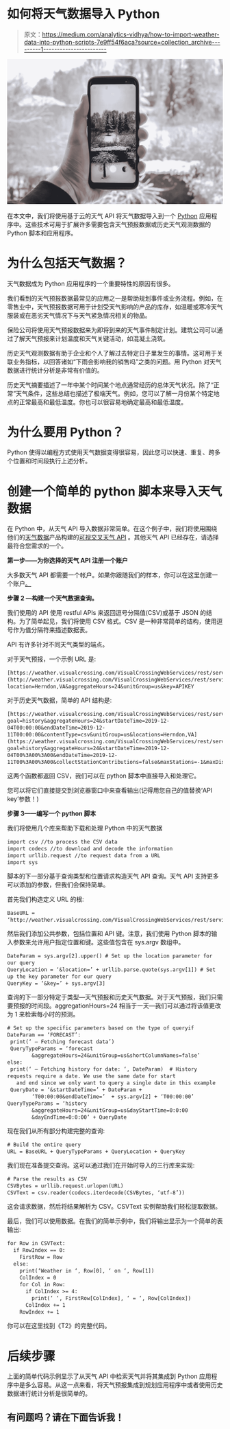 # 如何将天气数据导入 Python

> 原文：<https://medium.com/analytics-vidhya/how-to-import-weather-data-into-python-scripts-7e9ff54f6aca?source=collection_archive---------1----------------------->

![](img/841cde185625745e9f122dee27f45c32.png)

在本文中，我们将使用基于云的天气 API 将天气数据导入到一个 [Python](https://www.python.org/) 应用程序中。这些技术可用于扩展许多需要包含天气预报数据或历史天气观测数据的 Python 脚本和应用程序。

# 为什么包括天气数据？

天气数据成为 Python 应用程序的一个重要特性的原因有很多。

我们看到的天气预报数据最常见的应用之一是帮助规划事件或业务流程。例如，在零售业中，天气预报数据可用于计划受天气影响的产品的库存，如温暖或寒冷天气服装或在恶劣天气情况下与天气紧急情况相关的物品。

保险公司将使用天气预报数据来为即将到来的天气事件制定计划。建筑公司可以通过了解天气预报来计划温度和天气关键活动，如混凝土浇筑。

历史天气观测数据有助于企业和个人了解过去特定日子里发生的事情。这可用于关联业务指标，以回答诸如“下雨会影响我的销售吗”之类的问题。用 Python 对天气数据进行统计分析是非常有价值的。

历史天气摘要描述了一年中某个时间某个地点通常经历的总体天气状况。除了“正常”天气条件，这些总结也描述了极端天气。例如，您可以了解一月份某个特定地点的正常最高和最低温度。你也可以很容易地确定最高和最低温度。

# 为什么要用 Python？

Python 使得以编程方式使用天气数据变得很容易，因此您可以快速、重复、跨多个位置和时间段执行上述分析。

# 创建一个简单的 python 脚本来导入天气数据

在 Python 中，从天气 API 导入数据非常简单。在这个例子中，我们将使用围绕他们的[天气数据](https://www.visualcrossing.com/weather-data)产品构建的[可视交叉天气 API](https://www.visualcrossing.com/weather-api) 。其他天气 API 已经存在，请选择最符合您需求的一个。

**第一步——为你选择的天气 API 注册一个账户**

大多数天气 API 都需要一个帐户。如果你跟随我们的样本，你可以在这里创建一个账户[。](https://www.visualcrossing.com/weather-api)

**步骤 2 —构建一个天气数据查询。**

我们使用的 API 使用 restful APIs 来返回逗号分隔值(CSV)或基于 JSON 的结构。为了简单起见，我们将使用 CSV 格式。CSV 是一种非常简单的结构，使用逗号作为值分隔符来描述数据表。

API 有许多针对不同天气类型的端点。

对于天气预报，一个示例 URL 是:

```
[https://weather.visualcrossing.com/VisualCrossingWebServices/rest/services/weatherdata/](http://weather.visualcrossing.com/VisualCrossingWebServices/rest/services/weatherdata/)forecast?location=Herndon,VA&aggregateHours=24&unitGroup=us&key=APIKEY
```

对于历史天气数据，简单的 API 结构是:

```
[https://weather.visualcrossing.com/VisualCrossingWebServices/rest/services/weatherdata/history?goal=history&aggregateHours=24&startDateTime=2019-12-04T00:00:00&endDateTime=2019-12-11T00:00:00&contentType=csv&unitGroup=us&locations=Herndon,VA](https://weather.visualcrossing.com/VisualCrossingWebServices/rest/services/weatherdata/history?goal=history&aggregateHours=24&startDateTime=2019-12-04T00%3A00%3A00&endDateTime=2019-12-11T00%3A00%3A00&collectStationContributions=false&maxStations=-1&maxDistance=-1&includeNormals=false&shortColumnNames=false&sendAsDatasource=false&allowAsynch=false&contentType=csv&unitGroup=us&key=X2KW264AEYIX7DF30FB18RTBL&locations=Herndon%2CVA)&key=APIKEY
```

这两个函数都返回 CSV，我们可以在 python 脚本中直接导入和处理它。

您可以将它们直接提交到浏览器窗口中来查看输出(记得用您自己的值替换‘API key’参数！)

**步骤 3——编写一个 python 脚本**

我们将使用几个库来帮助下载和处理 Python 中的天气数据

```
import csv //to process the CSV data
import codecs //to download and decode the information
import urllib.request //to request data from a URL
import sys
```

脚本的下一部分基于查询类型和位置请求构造天气 API 查询。天气 API 支持更多可以添加的参数，但我们会保持简单。

首先我们构造定义 URL 的根:

```
BaseURL = ‘http://weather.visualcrossing.com/VisualCrossingWebServices/rest/services/weatherdata/'
```

然后我们添加公共参数，包括位置和 API 键。注意，我们使用 Python 脚本的输入参数来允许用户指定位置和键。这些值包含在 sys.argv 数组中。

```
DateParam = sys.argv[2].upper() # Set up the location parameter for our query
QueryLocation = ‘&location=’ + urllib.parse.quote(sys.argv[1]) # Set up the key parameter for our query
QueryKey = ‘&key=’ + sys.argv[3]
```

查询的下一部分特定于类型—天气预报和历史天气数据。对于天气预报，我们只需要预报的时间段。aggregationHours=24 相当于一天—我们可以通过将该值更改为 1 来检索每小时的预测。

```
# Set up the specific parameters based on the type of queryif DateParam == ‘FORECAST’: 
 print(‘ — Fetching forecast data’) 
 QueryTypeParams = ‘forecast
        &aggregateHours=24&unitGroup=us&shortColumnNames=false’
else: 
 print(‘ — Fetching history for date: ‘, DateParam)  # History requests require a date. We use the same date for start
   and end since we only want to query a single date in this example
 QueryDate = ‘&startDateTime=’ + DateParam +
        ‘T00:00:00&endDateTime=’  + sys.argv[2] + ‘T00:00:00’  QueryTypeParams = ‘history
        &aggregateHours=24&unitGroup=us&dayStartTime=0:0:00
        &dayEndTime=0:0:00’ + QueryDate
```

现在我们从所有部分构建完整的查询:

```
# Build the entire query
URL = BaseURL + QueryTypeParams + QueryLocation + QueryKey
```

我们现在准备提交查询。这可以通过我们在开始时导入的三行库来实现:

```
# Parse the results as CSV
CSVBytes = urllib.request.urlopen(URL)
CSVText = csv.reader(codecs.iterdecode(CSVBytes, ‘utf-8’))
```

这会请求数据，然后将结果解析为 CSV。CSVText 实例帮助我们轻松提取数据。

最后，我们可以使用数据。在我们的简单示例中，我们将输出显示为一个简单的表输出:

```
for Row in CSVText:
  if RowIndex == 0:
    FirstRow = Row
  else:
    print(‘Weather in ‘, Row[0], ‘ on ‘, Row[1])
    ColIndex = 0
    for Col in Row:
      if ColIndex >= 4:
        print(‘ ‘, FirstRow[ColIndex], ‘ = ‘, Row[ColIndex])
      ColIndex += 1
    RowIndex += 1
```

你可以在这里找到《T2》的完整代码。

# 后续步骤

上面的简单代码示例显示了从天气 API 中检索天气并将其集成到 Python 应用程序中是多么容易。从这一点来看，将天气预报集成到规划应用程序中或者使用历史数据进行统计分析是很简单的。

## 有问题吗？请在下面告诉我！